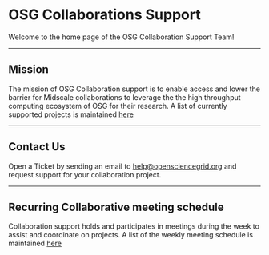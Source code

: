 # OSG Collaborations Support

Welcome to the home page of the OSG Collaboration Support Team!

***

## Mission

The mission of OSG Collaboration support is to enable access and lower the barrier for Midscale collaborations to leverage the
the high throughput computing ecosystem of OSG for their research.
A list of currently supported projects is maintained [here](projects/project-list.md)

***

## Contact Us

Open a Ticket by sending an email to help@opensciencegrid.org and request support for your collaboration project.

***

## Recurring Collaborative meeting schedule
Collaboration support holds and participates in meetings during the week to assist and coordinate on projects. A list of the weekly meeting schedule is maintained [here](meeting-schedule.md)


